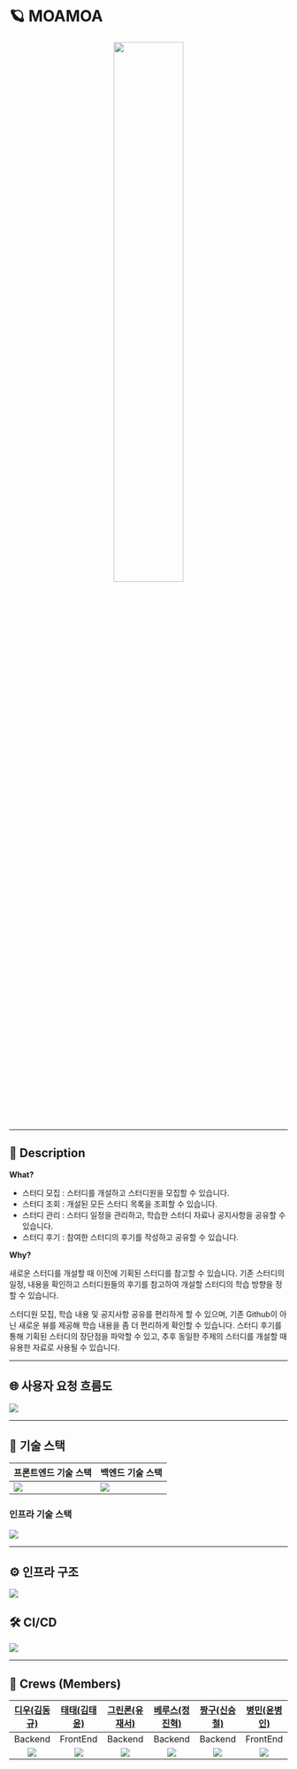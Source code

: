 # 🪐 MOAMOA

<p align="center">
  <img src="https://user-images.githubusercontent.com/61091307/195328070-acd1d81f-2818-4931-be2c-f54e8365d30f.png" width="50%" />
</p>

---

## 📝 Description

**What?**

- 스터디 모집 : 스터디를 개설하고 스터디원을 모집할 수 있습니다.
- 스터디 조회 : 개설된 모든 스터디 목록을 조회할 수 있습니다.
- 스터디 관리 : 스터디 일정을 관리하고, 학습한 스터디 자료나 공지사항을 공유할 수 있습니다.
- 스터디 후기 : 참여한 스터디의 후기를 작성하고 공유할 수 있습니다.

**Why?**

새로운 스터디를 개설할 때 이전에 기획된 스터디를 참고할 수 있습니다. 기존 스터디의 일정, 내용을 확인하고 스터디원들의 후기를 참고하여 개설할 스터디의 학습 방향을 정할 수 있습니다.

스터디원 모집, 학습 내용 및 공지사항 공유를 편리하게 할 수 있으며, 기존 Github이 아닌 새로운 뷰를 제공해 학습 내용을 좀 더 편리하게 확인할 수 있습니다. 스터디 후기를 통해 기획된 스터디의 장단점을 파악할 수 있고, 추후 동일한 주제의 스터디를 개설할 때 유용한 자료로 사용될 수 있습니다.

---

## 🌐 사용자 요청 흐름도
<p align="left">
  <img src="https://user-images.githubusercontent.com/61091307/195348433-2d28a9e4-1adb-4d13-a640-bd4e522048cb.png" />
</p>

---

## 🚀 기술 스택

|프론트엔드 기술 스택|백엔드 기술 스택|
|--|--|
|<img src="https://user-images.githubusercontent.com/61091307/195329613-178f8f40-e29b-4563-bc90-3928f25899d5.png" />|<img src="https://user-images.githubusercontent.com/61091307/195329972-3a9c93f8-1e0c-4d5a-b3b6-8d5f065b6dc2.png" />|

### 인프라 기술 스택

<p align="left">
  <img src="https://user-images.githubusercontent.com/61091307/195334688-66c0aea8-dc30-40b8-b57b-71e9b0f94318.png" />
</p>

---

## ⚙️ 인프라 구조
<p align="left">
  <img src="https://user-images.githubusercontent.com/61091307/197088025-c741e8ad-5349-49e3-bfc8-5fb4d6786c7e.png" />
</p>


## 🛠 CI/CD
<p align="left">
  <img src="https://user-images.githubusercontent.com/61091307/195333213-41325640-1fb8-45ca-a335-995b0da1e20c.png" />
</p>

---

## 🙂 Crews (Members)

|[디우(김동규)](https://github.com/tco0427)|[태태(김태윤)](https://github.com/nan-noo)|[그린론(유재서)](https://github.com/jaejae-yoo)|[베루스(정진혁)](https://github.com/wilgur513)|[짱구(신승철)](https://github.com/sc0116)|[병민(윤병인)](https://github.com/airman5573)|
|:------:|:------:|:------:|:------:|:------:|:------:|
|Backend|FrontEnd|Backend|Backend|Backend|FrontEnd|
|<img src="https://avatars.githubusercontent.com/u/57028386?v=4" />|<img src="https://avatars.githubusercontent.com/u/54002105?v=4" />|<img src="https://avatars.githubusercontent.com/u/61091307?v=4" />|<img src="https://avatars.githubusercontent.com/u/25394140?v=4" />|<img src="https://avatars.githubusercontent.com/u/47477359?v=4" />|<img src="https://avatars.githubusercontent.com/u/68623798?v=4" />|
